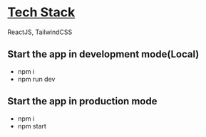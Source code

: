 <h1><b><u>Tech Stack</u></b></h1>
ReactJS, TailwindCSS

<h2>Start the app in development mode(Local)</h2>
<ul>
  <li>npm i</li>
  <li>npm run dev</li>
</ul>

<h2>Start the app in production mode</h2>
<ul>
  <li>npm i</li>
  <li>npm start</li>
</ul>
